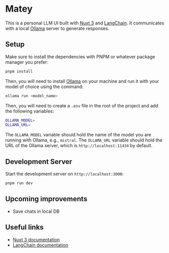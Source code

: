 # Matey

This is a personal LLM UI built with [Nuxt 3](https://v3.nuxtjs.org/) and [LangChain](https://js.langchain.com/). It communicates with a local [Ollama](https://ollama.ai/) server to generate responses.

## Setup

Make sure to install the dependencies with PNPM or whatever package manager you prefer:

```bash
pnpm install
```

Then, you will need to install [Ollama](https://ollama.ai/download) on your machine and run it with your model of choice using the command:

```bash
ollama run <model_name>
```

Then, you will need to create a `.env` file in the root of the project and add the following variables:

```bash
OLLAMA_MODEL=
OLLAMA_URL=
```

The `OLLAMA_MODEL` variable should hold the name of the model you are running with Ollama, e.g., `mistral`. The `OLLAMA_URL` variable should hold the URL of the Ollama server, which is `http://localhost:11434` by default.

## Development Server

Start the development server on `http://localhost:3000`:

```bash
pnpm run dev
```

## Upcoming improvements

- Save chats in local DB

## Useful links

- [Nuxt 3 documentation](https://nuxt.com/docs/getting-started/introduction)
- [LangChain documentation](https://js.langchain.com/docs/get_started/quickstart)
